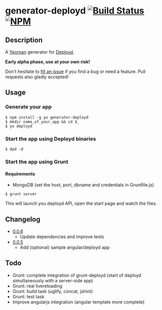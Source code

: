 # generator-deployd [![Build Status](https://secure.travis-ci.org/NicolasRitouet/generator-deployd.png?branch=master)](https://travis-ci.org/NicolasRitouet/generator-deployd) [![NPM](https://nodei.co/npm/generator-deployd.png?compact=true)](https://nodei.co/npm/generator-deployd/)

## Description
A [Yeoman](http://yeoman.io) generator for [Deployd](http://deployd.com/).

__Early alpha phase, use at your own risk!__

Don't hesitate to [fill an issue](https://github.com/NicolasRitouet/generator-deployd/issues/new) if you find a bug or need a feature. Pull requests also gladly accepted!

## Usage
### Generate your app
```
$ npm install -g yo generator-deployd
$ mkdir name_of_your_app && cd $_
$ yo deployd
```

### Start the app using Deployd binaries
```
$ dpd -d
```

### Start the app using Grunt
#### Requirements
 - MongoDB (set the host, port, dbname and credentials in Gruntfile.js)  

```
$ grunt server
```
This will launch you deployd API, open the start page and watch the files.

## Changelog
- [0.0.6](https://github.com/NicolasRitouet/generator-deployd/releases/tag/v0.0.6)
	- Update dependencies and improve tests
- [0.0.5](https://github.com/NicolasRitouet/generator-deployd/releases/tag/0.0.5)
  - Add (optional) sample angular/deployd app

## Todo
- Grunt: complete integration of grunt-deployd (start of deployd simultaneously with a server-side app)
- Grunt: real livereloading
- Grunt: build task (uglify, concat, jshint)
- Grunt: test task
- Improve angularjs integration (angular template more complete)
